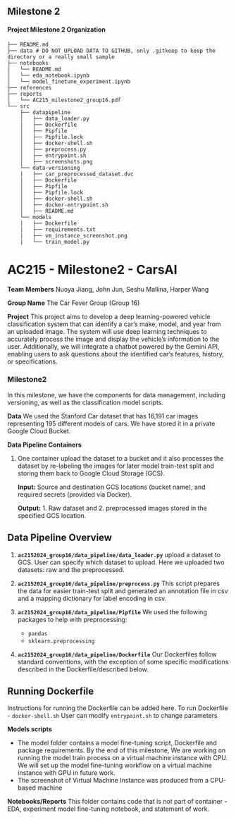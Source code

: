 ## Milestone 2 

#### Project Milestone 2 Organization

```
├── README.md
├── data # DO NOT UPLOAD DATA TO GITHUB, only .gitkeep to keep the directory or a really small sample
├── notebooks
|   └── README.md
│   └── eda_notebook.ipynb
│   └── model_finetune_experiment.ipynb
├── references
├── reports
│   └── AC215_milestone2_group16.pdf
└── src
    ├── datapipeline
    │   ├── data_loader.py
    |   ├── Dockerfile
    │   ├── Pipfile
    │   ├── Pipfile.lock
    │   ├── docker-shell.sh
    │   ├── preprocess.py
    │   ├── entrypoint.sh
    │   ├── screenshots.png
    └── data-versioning
    |   ├── car_preprocessed_dataset.dvc
    |   ├── Dockerfile
    │   ├── Pipfile
    │   ├── Pipfile.lock
    │   ├── docker-shell.sh
    │   ├── docker-entrypoint.sh
    │   ├── README.md
    └── models
    |   ├── Dockerfile
    |   ├── requirements.txt
    |   ├── vm_instance_screenshot.png
    |   └── train_model.py
```

# AC215 - Milestone2 - CarsAI

**Team Members**
Nuoya Jiang, John Jun, Seshu Mallina, Harper Wang

**Group Name**
The Car Fever Group (Group 16)

**Project**
This project aims to develop a deep learning-powered vehicle classification system that can identify a car’s make, model, and year from an uploaded image. The system will use deep learning techniques to accurately process the image and display the vehicle’s information to the user. Additionally, we will integrate a chatbot powered by the Gemini API, enabling users to ask questions about the identified car’s features, history, or specifications.

### Milestone2 ###

In this milestone, we have the components for data management, including versioning, as well as the classification model scripts.

**Data**
We used the Stanford Car dataset that has 16,191 car images representing 195 different models of cars. We have stored it in a private Google Cloud Bucket.

**Data Pipeline Containers**
1. One container upload the dataset to a bucket and it also processes the dataset by re-labeling the images for later model train-test split and storing them back to Google Cloud Storage (GCS).

	**Input:** Source and destination GCS locations (bucket name), and required secrets (provided via Docker).

	**Output:** 1. Raw dataset and 2. preprocessed images stored in the specified GCS location.

## Data Pipeline Overview

1. **`ac2152024_group16/data_pipeline/data_loader.py`**
   upload a dataset to GCS. User can specify which dataset to upload. Here we uploaded two datasets: raw and the preprocessed.

2. **`ac2152024_group16/data_pipeline/preprocess.py`**
   This script prepares the data for easier train-test split and generated an annotation file in csv and a mapping dictionary for label encoding in csv.

3. **`ac2152024_group16/data_pipeline/Pipfile`**
   We used the following packages to help with preprocessing:
   - `pandas`
   - `sklearn.preprocessing`

4. **`ac2152024_group16/data_pipeline/Dockerfile`**
   Our Dockerfiles follow standard conventions, with the exception of some specific modifications described in the Dockerfile/described below.


## Running Dockerfile
Instructions for running the Dockerfile can be added here.
To run Dockerfile - `docker-shell.sh`
User can modify `entrypoint.sh` to change parameters

**Models scripts**
- The model folder contains a model fine-tuning script, Dockerfile and package requirements. By the end of this milestone, We are working on running the model train process on a virtual machine instance with CPU. We will set up the model fine-tuning workflow on a virtual machine instance with GPU in future work. 
- The screenshot of Virtual Machine Instance was produced from a CPU-based machine

**Notebooks/Reports**
This folder contains code that is not part of container - EDA, experiment model fine-tuning notebook, and statement of work.
